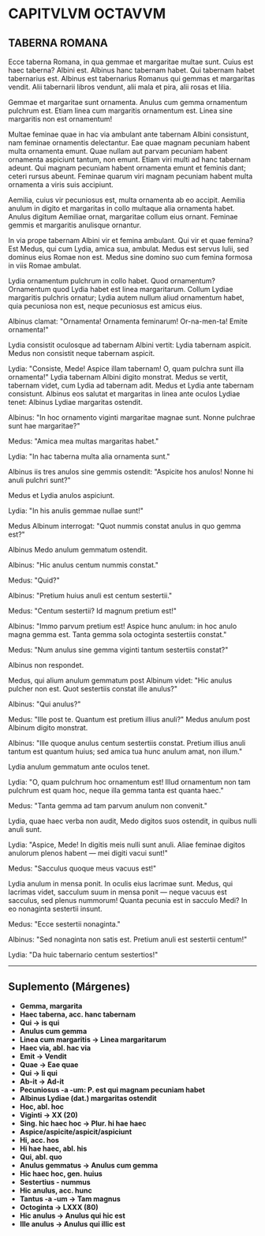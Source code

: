 # CAPITVLVM OCTAVVM  
## TABERNA ROMANA  

Ecce taberna Romana, in qua gemmae et margaritae multae sunt. Cuius est haec taberna? Albini est. Albinus hanc tabernam habet. Qui tabernam habet tabernarius est. Albinus est tabernarius Romanus qui gemmas et margaritas vendit. Alii tabernarii libros vendunt, alii mala et pira, alii rosas et lilia.  

Gemmae et margaritae sunt ornamenta. Anulus cum gemma ornamentum pulchrum est. Etiam linea cum margaritis ornamentum est. Linea sine margaritis non est ornamentum!  

Multae feminae quae in hac via ambulant ante tabernam Albini consistunt, nam feminae ornamentis delectantur. Eae quae magnam pecuniam habent multa ornamenta emunt. Quae nullam aut parvam pecuniam habent ornamenta aspiciunt tantum, non emunt. Etiam viri multi ad hanc tabernam adeunt. Qui magnam pecuniam habent ornamenta emunt et feminis dant; ceteri rursus abeunt. Feminae quarum viri magnam pecuniam habent multa ornamenta a viris suis accipiunt.  

Aemilia, cuius vir pecuniosus est, multa ornamenta ab eo accipit. Aemilia anulum in digito et margaritas in collo multaque alia ornamenta habet. Anulus digitum Aemiliae ornat, margaritae collum eius ornant. Feminae gemmis et margaritis anulisque ornantur.  

In via prope tabernam Albini vir et femina ambulant. Qui vir et quae femina? Est Medus, qui cum Lydia, amica sua, ambulat. Medus est servus Iulii, sed dominus eius Romae non est. Medus sine domino suo cum femina formosa in viis Romae ambulat.  

Lydia ornamentum pulchrum in collo habet. Quod ornamentum? Ornamentum quod Lydia habet est linea margaritarum. Collum Lydiae margaritis pulchris ornatur; Lydia autem nullum aliud ornamentum habet, quia pecuniosa non est, neque pecuniosus est amicus eius.  

Albinus clamat: "Ornamenta! Ornamenta feminarum! Or-na-men-ta! Emite ornamenta!"  

Lydia consistit oculosque ad tabernam Albini vertit: Lydia tabernam aspicit. Medus non consistit neque tabernam aspicit.  

Lydia: "Consiste, Mede! Aspice illam tabernam! O, quam pulchra sunt illa ornamenta!" Lydia tabernam Albini digito monstrat. Medus se vertit, tabernam videt, cum Lydia ad tabernam adit. Medus et Lydia ante tabernam consistunt. Albinus eos salutat et margaritas in linea ante oculos Lydiae tenet: Albinus Lydiae margaritas ostendit.  

Albinus: "In hoc ornamento viginti margaritae magnae sunt. Nonne pulchrae sunt hae margaritae?"  

Medus: "Amica mea multas margaritas habet."  

Lydia: "In hac taberna multa alia ornamenta sunt."  

Albinus iis tres anulos sine gemmis ostendit: "Aspicite hos anulos! Nonne hi anuli pulchri sunt?"  

Medus et Lydia anulos aspiciunt.  

Lydia: "In his anulis gemmae nullae sunt!"  

Medus Albinum interrogat: "Quot nummis constat anulus in quo gemma est?"  

Albinus Medo anulum gemmatum ostendit.  

Albinus: "Hic anulus centum nummis constat."  

Medus: "Quid?"  

Albinus: "Pretium huius anuli est centum sestertii."  

Medus: "Centum sestertii? Id magnum pretium est!"  

Albinus: "Immo parvum pretium est! Aspice hunc anulum: in hoc anulo magna gemma est. Tanta gemma sola octoginta sestertiis constat."  

Medus: "Num anulus sine gemma viginti tantum sestertiis constat?"  

Albinus non respondet.  

Medus, qui alium anulum gemmatum post Albinum videt: "Hic anulus pulcher non est. Quot sestertiis constat ille anulus?"  

Albinus: "Qui anulus?"  

Medus: "Ille post te. Quantum est pretium illius anuli?" Medus anulum post Albinum digito monstrat.  

Albinus: "Ille quoque anulus centum sestertiis constat. Pretium illius anuli tantum est quantum huius; sed amica tua hunc anulum amat, non illum."  

Lydia anulum gemmatum ante oculos tenet.  

Lydia: "O, quam pulchrum hoc ornamentum est! Illud ornamentum non tam pulchrum est quam hoc, neque illa gemma tanta est quanta haec."  

Medus: "Tanta gemma ad tam parvum anulum non convenit."  

Lydia, quae haec verba non audit, Medo digitos suos ostendit, in quibus nulli anuli sunt.  

Lydia: "Aspice, Mede! In digitis meis nulli sunt anuli. Aliae feminae digitos anulorum plenos habent — mei digiti vacui sunt!"  

Medus: "Sacculus quoque meus vacuus est!"  

Lydia anulum in mensa ponit. In oculis eius lacrimae sunt. Medus, qui lacrimas videt, sacculum suum in mensa ponit — neque vacuus est sacculus, sed plenus nummorum! Quanta pecunia est in sacculo Medi? In eo nonaginta sestertii insunt.  

Medus: "Ecce sestertii nonaginta."  

Albinus: "Sed nonaginta non satis est. Pretium anuli est sestertii centum!"  

Lydia: "Da huic tabernario centum sestertios!"  

---

## **Suplemento (Márgenes)**  

- **Gemma, margarita**  
- **Haec taberna, acc. hanc tabernam**  
- **Qui → is qui**  
- **Anulus cum gemma**  
- **Linea cum margaritis → Linea margaritarum**  
- **Haec via, abl. hac via**  
- **Emit → Vendit**  
- **Quae → Eae quae**  
- **Qui → Ii qui**  
- **Ab-it → Ad-it**  
- **Pecuniosus -a -um: P. est qui magnam pecuniam habet**  
- **Albinus Lydiae (dat.) margaritas ostendit**  
- **Hoc, abl. hoc**  
- **Viginti → XX (20)**  
- **Sing. hic haec hoc → Plur. hi hae haec**  
- **Aspice/aspicite/aspicit/aspiciunt**  
- **Hi, acc. hos**  
- **Hi hae haec, abl. his**  
- **Qui, abl. quo**  
- **Anulus gemmatus → Anulus cum gemma**  
- **Hic haec hoc, gen. huius**  
- **Sestertius - nummus**  
- **Hic anulus, acc. hunc**  
- **Tantus -a -um → Tam magnus**  
- **Octoginta → LXXX (80)**  
- **Hic anulus → Anulus qui hic est**  
- **Ille anulus → Anulus qui illic est**  
